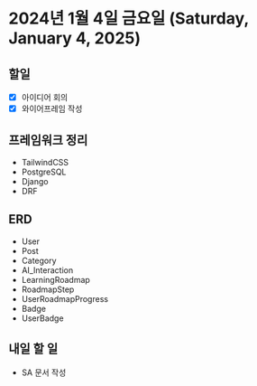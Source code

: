 # 2024년 1월 4일 금요일 (Saturday, January 4, 2025)
## 할일 
- [x] 아이디어 회의
- [x] 와이어프레임 작성

## 프레임워크 정리
- TailwindCSS
- PostgreSQL
- Django
- DRF

## ERD
- User
- Post
- Category
- AI_Interaction
- LearningRoadmap 
- RoadmapStep
- UserRoadmapProgress
- Badge
- UserBadge

## 내일 할 일
- SA 문서 작성